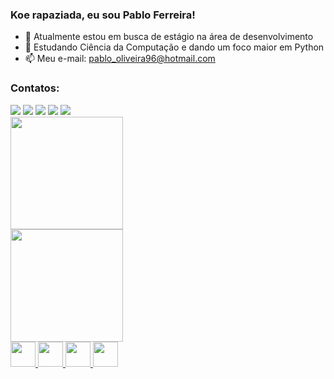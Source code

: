 ### Koe rapaziada, eu sou Pablo Ferreira!

- 🔭 Atualmente estou em busca de estágio na área de desenvolvimento
- 🌱 Estudando Ciência da Computação e dando um foco maior em Python
- 📫 Meu e-mail: pablo_oliveira96@hotmail.com
### Contatos:

<div>
<a href="https://www.youtube.com/channel/UCeC9IuwjCl-w3dbLYF2NAMw" target="_blank"><img src="https://img.shields.io/badge/YouTube-FF0000?style=for-the-badge&logo=youtube&logoColor=white" target="_blank"></a>
<a href="https://www.instagram.com/ferreiraopablo/" target="_blank"><img src="https://img.shields.io/badge/-Instagram-%23E4405F?style=for-the-badge&logo=instagram&logoColor=white" target="_blank"></a>
<a href="https://www.twitch.tv/gattoruto" target="_blank"><img src="https://img.shields.io/badge/Twitch-9146FF?style=for-the-badge&logo=twitch&logoColor=white" target="_blank"></a>
<a href="https://www.linkedin.com/in/pablo-o-ferreira/" target="_blank"><img src="https://img.shields.io/badge/-LinkedIn-%230077B5?style=for-the-badge&logo=linkedin&logoColor=white" target="_blank"></a>   
<a href="https://steamcommunity.com/profiles/76561198136306921/" target="_blank"><img src="https://img.shields.io/badge/Steam-000000?style=for-the-badge&logo=steam&logoColor=white" target="_blank"></a>
</div>

<div>
<a href="https://github.com/pablooferreira">
  <img height="180em" src="https://github-readme-stats.vercel.app/api/top-langs/?username=pablooferreira&layout=compact&langs_count=7&theme=dracula"/> 
</div>
<div>
  <img height="180em" src="https://github-readme-stats.vercel.app/api?username=pablooferreira&show_icons=true&theme=dracula&include_all_commits=true&count_private=true"/>
</div>

<div>
  
  <img src="https://cdn.jsdelivr.net/gh/devicons/devicon/icons/java/java-original-wordmark.svg" width="40" height="40" />
  <img src="https://cdn.jsdelivr.net/gh/devicons/devicon/icons/python/python-original.svg" width="40" height="40" />
  <img src="https://cdn.jsdelivr.net/gh/devicons/devicon/icons/premierepro/premierepro-original.svg" width="40" height="40" />
  <img src="https://cdn.jsdelivr.net/gh/devicons/devicon/icons/photoshop/photoshop-line.svg" width="40" height="40" />


  
</div>
